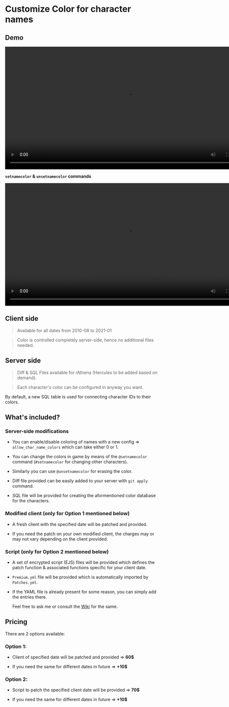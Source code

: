 
# Customize Color for character names

## Demo

<video src="https://raw.githubusercontent.com/Neo-Mind/Wikages/base/WARP/Clips/NameColor_Demo.mp4" width="800" controls></video>

**`setnamecolor` & `unsetnamecolor` commands**

<video src="https://raw.githubusercontent.com/Neo-Mind/Wikages/base/WARP/Clips/NameColor_cmdDemo.mp4" width="800" controls></video>

## Client side
> Available for all dates from 2010-08 to 2021-01

> Color is controlled completely server-side, hence no additional files needed.

## Server side
> Diff & SQL Files available for rAthena (Hercules to be added based on demand).

> Each character's color can be configured in anyway you want.

  By default, a new SQL table is used for connecting character IDs to their colors.

## What's included?

### Server-side modifications

- You can enable/disable coloring of names with a new config => `allow_char_name_colors` which can take either 0 or 1.

- You can change the colors in game by means of the `@setnamecolor` command (`#setnamecolor` for changing other characters).

- Similarly you can use `@unsetnamecolor` for erasing the color.

- Diff file provided can be easily added to your server with `git apply` command.

- SQL file will be provided for creating the aformentioned color database for the characters.

### Modified client (only for Option 1 mentioned below)

- A fresh client with the specified date will be patched and provided.

- If you need the patch on your own modified client, the charges may or may not vary depending on the client provided.

### Script (only for Option 2 mentioned below)

- A set of encrypted script (EJS) files will be provided which defines the patch function & associated functions specific for your client date.

- `Premium.yml` file will be provided which is automatically imported by `Patches.yml`.

- If the YAML file is already present for some reason, you can simply add the entries there.

  Feel free to ask me or consult the [Wiki](https://github.com/Neo-Mind/WARP/wiki/Writing-Patches#defining-patches) for the same.

## Pricing
There are 2 options available:

### Option 1:

- Client of specified date will be patched and provided => **60$**

- If you need the same for different dates in future => **+10$**

### Option 2:

- Script to patch the specified client date will be provided => **70$**

- If you need the same for different dates in future => **+10$**
